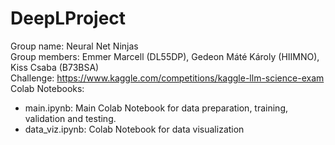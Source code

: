 # DeepLProject
Group name: Neural Net Ninjas <br>
Group members: Emmer Marcell (DL55DP), Gedeon Máté Károly (HIIMNO), Kiss Csaba (B73BSA) <br>
Challenge: https://www.kaggle.com/competitions/kaggle-llm-science-exam <br>
Colab Notebooks:
- main.ipynb: Main Colab Notebook for data preparation, training, validation and testing. <br>
- data_viz.ipynb: Colab Notebook for data visualization

